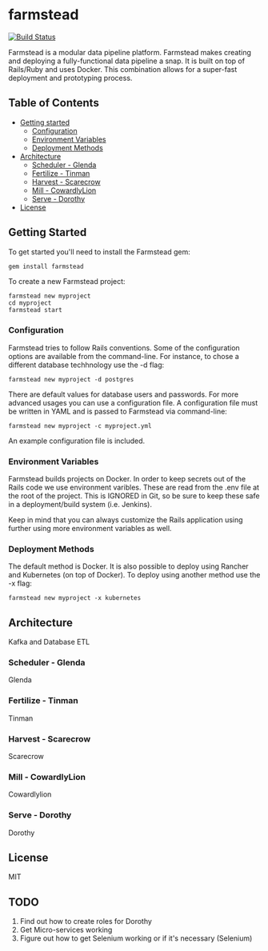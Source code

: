 # farmstead

[![Build Status](https://api.travis-ci.org/mastermindg/farmstead.svg?branch=master)](http://travis-ci.org/mastermindg/farmstead)

Farmstead is a modular data pipeline platform. Farmstead makes creating and deploying a fully-functional data pipeline a snap. It is built on top of Rails/Ruby and uses Docker. This combination allows for a super-fast deployment and prototyping process.


## Table of Contents

<!-- TOC depthFrom:1 depthTo:6 withLinks:1 orderedList:0 -->

- [Getting started](#getting-started)
    - [Configuration](#configuration)
    - [Environment Variables](#env)
    - [Deployment Methods](#deployment)
- [Architecture](#architecture)
    - [Scheduler - Glenda](#glenda)
    - [Fertilize - Tinman](#tinman)
    - [Harvest - Scarecrow](#scarecrow)
    - [Mill - CowardlyLion](#cowardlylion)
    - [Serve - Dorothy](#dorothy)
- [License](#license)

<!-- /TOC -->


## Getting Started

To get started you'll need to install the Farmstead gem:

```ruby
gem install farmstead
```

To create a new Farmstead project:

```
farmstead new myproject
cd myproject
farmstead start
```

### Configuration

Farmstead tries to follow Rails conventions. Some of the configuration options are available from the command-line. For instance, to chose a different database techhnology use the -d flag:

```
farmstead new myproject -d postgres
```

There are default values for database users and passwords. For more advanced usages you can use a configuration file. A configuration file must be written in YAML and is passed to Farmstead via command-line:

```
farmstead new myproject -c myproject.yml
```

An example configuration file is included.

### Environment Variables

Farmstead builds projects on Docker. In order to keep secrets out of the Rails code we use environment varibles. These are read from the .env file at the root of the project. This is IGNORED in Git, so be sure to keep these safe in a deployment/build system (i.e. Jenkins).

Keep in mind that you can always customize the Rails application using further using more environment variables as well.

### Deployment Methods

The default method is Docker. It is also possible to deploy using Rancher and Kubernetes (on top of Docker). To deploy using another method use the -x flag:


```
farmstead new myproject -x kubernetes
```

## Architecture

Kafka and Database ETL

### Scheduler - Glenda

Glenda

### Fertilize - Tinman

Tinman

### Harvest - Scarecrow

Scarecrow

### Mill - CowardlyLion

Cowardlylion

### Serve - Dorothy

Dorothy

## License

MIT


## TODO

1. Find out how to create roles for Dorothy
2. Get Micro-services working
3. Figure out how to get Selenium working or if it's necessary (Selenium)


